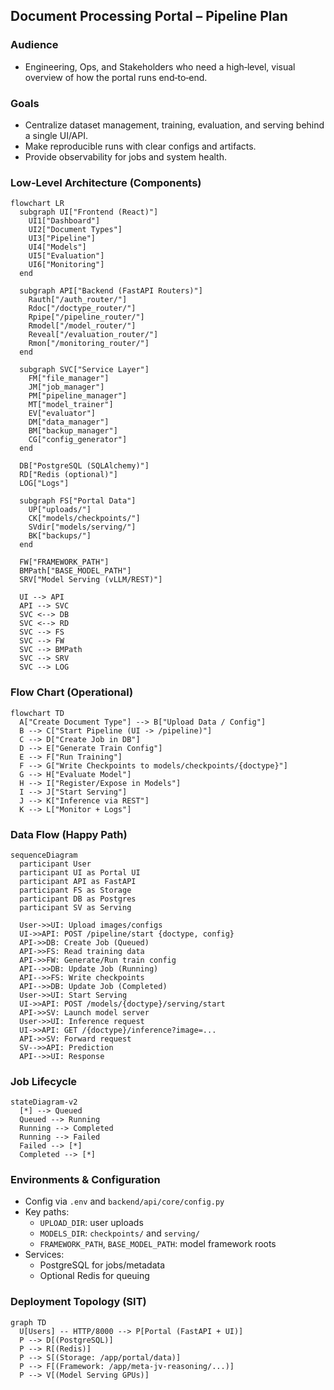 ## Document Processing Portal – Pipeline Plan

### Audience
- Engineering, Ops, and Stakeholders who need a high‑level, visual overview of how the portal runs end‑to‑end.

### Goals
- Centralize dataset management, training, evaluation, and serving behind a single UI/API.
- Make reproducible runs with clear configs and artifacts.
- Provide observability for jobs and system health.

### Low‑Level Architecture (Components)
```mermaid
flowchart LR
  subgraph UI["Frontend (React)"]
    UI1["Dashboard"]
    UI2["Document Types"]
    UI3["Pipeline"]
    UI4["Models"]
    UI5["Evaluation"]
    UI6["Monitoring"]
  end

  subgraph API["Backend (FastAPI Routers)"]
    Rauth["/auth_router/"]
    Rdoc["/doctype_router/"]
    Rpipe["/pipeline_router/"]
    Rmodel["/model_router/"]
    Reveal["/evaluation_router/"]
    Rmon["/monitoring_router/"]
  end

  subgraph SVC["Service Layer"]
    FM["file_manager"]
    JM["job_manager"]
    PM["pipeline_manager"]
    MT["model_trainer"]
    EV["evaluator"]
    DM["data_manager"]
    BM["backup_manager"]
    CG["config_generator"]
  end

  DB["PostgreSQL (SQLAlchemy)"]
  RD["Redis (optional)"]
  LOG["Logs"]

  subgraph FS["Portal Data"]
    UP["uploads/"]
    CK["models/checkpoints/"]
    SVdir["models/serving/"]
    BK["backups/"]
  end

  FW["FRAMEWORK_PATH"]
  BMPath["BASE_MODEL_PATH"]
  SRV["Model Serving (vLLM/REST)"]

  UI --> API
  API --> SVC
  SVC <--> DB
  SVC <--> RD
  SVC --> FS
  SVC --> FW
  SVC --> BMPath
  SVC --> SRV
  SVC --> LOG
```

### Flow Chart (Operational)
```mermaid
flowchart TD
  A["Create Document Type"] --> B["Upload Data / Config"]
  B --> C["Start Pipeline (UI -> /pipeline)"]
  C --> D["Create Job in DB"]
  D --> E["Generate Train Config"]
  E --> F["Run Training"]
  F --> G["Write Checkpoints to models/checkpoints/{doctype}"]
  G --> H["Evaluate Model"]
  H --> I["Register/Expose in Models"]
  I --> J["Start Serving"]
  J --> K["Inference via REST"]
  K --> L["Monitor + Logs"]
```

### Data Flow (Happy Path)
```mermaid
sequenceDiagram
  participant User
  participant UI as Portal UI
  participant API as FastAPI
  participant FS as Storage
  participant DB as Postgres
  participant SV as Serving

  User->>UI: Upload images/configs
  UI->>API: POST /pipeline/start {doctype, config}
  API->>DB: Create Job (Queued)
  API->>FS: Read training data
  API->>FW: Generate/Run train config
  API-->>DB: Update Job (Running)
  API-->>FS: Write checkpoints
  API-->>DB: Update Job (Completed)
  User->>UI: Start Serving
  UI->>API: POST /models/{doctype}/serving/start
  API->>SV: Launch model server
  User->>UI: Inference request
  UI->>API: GET /{doctype}/inference?image=...
  API->>SV: Forward request
  SV-->>API: Prediction
  API-->>UI: Response
```

### Job Lifecycle
```mermaid
stateDiagram-v2
  [*] --> Queued
  Queued --> Running
  Running --> Completed
  Running --> Failed
  Failed --> [*]
  Completed --> [*]
```

### Environments & Configuration
- Config via `.env` and `backend/api/core/config.py`
- Key paths:
  - `UPLOAD_DIR`: user uploads
  - `MODELS_DIR`: `checkpoints/` and `serving/`
  - `FRAMEWORK_PATH`, `BASE_MODEL_PATH`: model framework roots
- Services:
  - PostgreSQL for jobs/metadata
  - Optional Redis for queuing

### Deployment Topology (SIT)
```mermaid
graph TD
  U[Users] -- HTTP/8000 --> P[Portal (FastAPI + UI)]
  P --> D[(PostgreSQL)]
  P --> R[(Redis)]
  P --> S[(Storage: /app/portal/data)]
  P --> F[(Framework: /app/meta-jv-reasoning/...)]
  P --> V[(Model Serving GPUs)]
```


